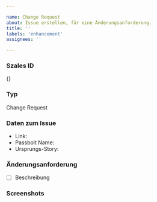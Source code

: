 ```yaml
---

name: Change Request
about: Issue erstellen, für eine Änderungsanforderung.
title: ''
labels: 'enhancement'
assignees: ''

---
```


### **Szales ID**
{}

### **Typ**
Change Request

### **Daten zum Issue**
- Link: 
- Passbolt Name: 
- Ursprungs-Story: 

### **Änderungsanforderung**
- [ ] Beschreibung


### **Screenshots**
